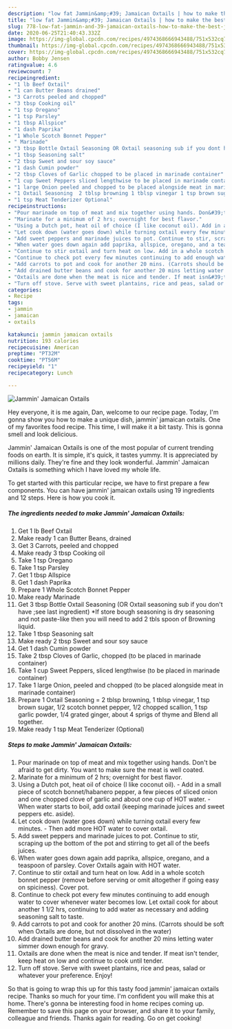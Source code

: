 ```yaml
---
description: "low fat Jammin&amp;#39; Jamaican Oxtails | how to make the best Jammin&amp;#39; Jamaican Oxtails"
title: "low fat Jammin&amp;#39; Jamaican Oxtails | how to make the best Jammin&amp;#39; Jamaican Oxtails"
slug: 778-low-fat-jammin-and-39-jamaican-oxtails-how-to-make-the-best-jammin-and-39-jamaican-oxtails
date: 2020-06-25T21:40:43.332Z
image: https://img-global.cpcdn.com/recipes/4974368666943488/751x532cq70/jammin-jamaican-oxtails-recipe-main-photo.jpg
thumbnail: https://img-global.cpcdn.com/recipes/4974368666943488/751x532cq70/jammin-jamaican-oxtails-recipe-main-photo.jpg
cover: https://img-global.cpcdn.com/recipes/4974368666943488/751x532cq70/jammin-jamaican-oxtails-recipe-main-photo.jpg
author: Bobby Jensen
ratingvalue: 4.6
reviewcount: 7
recipeingredient:
- "1 lb Beef Oxtail"
- "1 can Butter Beans drained"
- "3 Carrots peeled and chopped"
- "3 tbsp Cooking oil"
- "1 tsp Oregano"
- "1 tsp Parsley"
- "1 tbsp Allspice"
- "1 dash Paprika"
- "1 Whole Scotch Bonnet Pepper"
- " Marinade"
- "3 tbsp Bottle Oxtail Seasoning OR Oxtail seasoning sub if you dont have see last ingredient If store bough seasoning is dry seasoning and not pastelike then you will need to add 2 tbls spoon of Browning liquid"
- "1 tbsp Seasoning salt"
- "2 tbsp Sweet and sour soy sauce"
- "1 dash Cumin powder"
- "2 tbsp Cloves of Garlic chopped to be placed in marinade container"
- "1 cup Sweet Peppers sliced lengthwise to be placed in marinade container"
- "1 large Onion peeled and chopped to be placed alongside meat in marinade container"
- "1 Oxtail Seasoning  2 tblsp browning 1 tblsp vinegar 1 tsp brown sugar 12 scotch bonnet pepper 12 chopped scallion 1 tsp garlic powder 14 grated ginger about 4 sprigs of thyme and Blend all together"
- "1 tsp Meat Tenderizer Optional"
recipeinstructions:
- "Pour marinade on top of meat and mix together using hands. Don&#39;t be afraid to get dirty. You want to make sure the meat is well coated."
- "Marinate for a minimum of 2 hrs; overnight for best flavor."
- "Using a Dutch pot, heat oil of choice (I like coconut oil). Add in a small piece of scotch bonnet/habanero pepper, a few pieces of sliced onion and one chopped clove of garlic and about one cup of HOT water. When water starts to boil, add oxtail (keeping marinade juices and sweet peppers etc. aside)."
- "Let cook down (water goes down) while turning oxtail every few minutes. Then add more HOT water to cover oxtail."
- "Add sweet peppers and marinade juices to pot. Continue to stir, scraping up the bottom of the pot and stirring to get all of the beefs juices."
- "When water goes down again add paprika, allspice, oregano, and a teaspoon of parsley. Cover Oxtails again with HOT water."
- "Continue to stir oxtail and turn heat on low. Add in a whole scotch bonnet pepper (remove before serving or omit altogether if going easy on spiciness). Cover pot."
- "Continue to check pot every few minutes continuing to add enough water to cover whenever water becomes low. Let oxtail cook for about another 1 1/2 hrs, continuing to add water as necessary and adding seasoning salt to taste."
- "Add carrots to pot and cook for another 20 mins. (Carrots should be soft when Oxtails are done, but not dissolved in the water)"
- "Add drained butter beans and cook for another 20 mins letting water simmer down enough for gravy."
- "Oxtails are done when the meat is nice and tender. If meat isn&#39;t tender, keep heat on low and continue to cook until tender."
- "Turn off stove. Serve with sweet plantains, rice and peas, salad or whatever your preference. Enjoy!"
categories:
- Recipe
tags:
- jammin
- jamaican
- oxtails

katakunci: jammin jamaican oxtails 
nutrition: 193 calories
recipecuisine: American
preptime: "PT32M"
cooktime: "PT56M"
recipeyield: "1"
recipecategory: Lunch

---
```



![Jammin&#39; Jamaican Oxtails](https://img-global.cpcdn.com/recipes/4974368666943488/751x532cq70/jammin-jamaican-oxtails-recipe-main-photo.jpg)

Hey everyone, it is me again, Dan, welcome to our recipe page. Today, I'm gonna show you how to make a unique dish, jammin&#39; jamaican oxtails. One of my favorites food recipe. This time, I will make it a bit tasty. This is gonna smell and look delicious.

Jammin&#39; Jamaican Oxtails is one of the most popular of current trending foods on earth. It is simple, it's quick, it tastes yummy. It is appreciated by millions daily. They're fine and they look wonderful. Jammin&#39; Jamaican Oxtails is something which I have loved my whole life.




To get started with this particular recipe, we have to first prepare a few components. You can have jammin&#39; jamaican oxtails using 19 ingredients and 12 steps. Here is how you cook it.

<!--inarticleads1-->

##### The ingredients needed to make Jammin&#39; Jamaican Oxtails:

1. Get 1 lb Beef Oxtail
1. Make ready 1 can Butter Beans, drained
1. Get 3 Carrots, peeled and chopped
1. Make ready 3 tbsp Cooking oil
1. Take 1 tsp Oregano
1. Take 1 tsp Parsley
1. Get 1 tbsp Allspice
1. Get 1 dash Paprika
1. Prepare 1 Whole Scotch Bonnet Pepper
1. Make ready  Marinade
1. Get 3 tbsp Bottle Oxtail Seasoning (OR Oxtail seasoning sub if you don&#39;t have ;see last ingredient) *If store bough seasoning is dry seasoning and not paste-like then you will need to add 2 tbls spoon of Browning liquid.
1. Take 1 tbsp Seasoning salt
1. Make ready 2 tbsp Sweet and sour soy sauce
1. Get 1 dash Cumin powder
1. Take 2 tbsp Cloves of Garlic, chopped (to be placed in marinade container)
1. Take 1 cup Sweet Peppers, sliced lengthwise (to be placed in marinade container)
1. Take 1 large Onion, peeled and chopped (to be placed alongside meat in marinade container)
1. Prepare 1 Oxtail Seasoning = 2 tblsp browning, 1 tblsp vinegar, 1 tsp brown sugar, 1/2 scotch bonnet pepper, 1/2 chopped scallion, 1 tsp garlic powder, 1/4 grated ginger, about 4 sprigs of thyme and Blend all together.
1. Make ready 1 tsp Meat Tenderizer (Optional)




<!--inarticleads2-->

##### Steps to make Jammin&#39; Jamaican Oxtails:

1. Pour marinade on top of meat and mix together using hands. Don&#39;t be afraid to get dirty. You want to make sure the meat is well coated.
1. Marinate for a minimum of 2 hrs; overnight for best flavor.
1. Using a Dutch pot, heat oil of choice (I like coconut oil). - Add in a small piece of scotch bonnet/habanero pepper, a few pieces of sliced onion and one chopped clove of garlic and about one cup of HOT water. - When water starts to boil, add oxtail (keeping marinade juices and sweet peppers etc. aside).
1. Let cook down (water goes down) while turning oxtail every few minutes. - Then add more HOT water to cover oxtail.
1. Add sweet peppers and marinade juices to pot. Continue to stir, scraping up the bottom of the pot and stirring to get all of the beefs juices.
1. When water goes down again add paprika, allspice, oregano, and a teaspoon of parsley. Cover Oxtails again with HOT water.
1. Continue to stir oxtail and turn heat on low. Add in a whole scotch bonnet pepper (remove before serving or omit altogether if going easy on spiciness). Cover pot.
1. Continue to check pot every few minutes continuing to add enough water to cover whenever water becomes low. Let oxtail cook for about another 1 1/2 hrs, continuing to add water as necessary and adding seasoning salt to taste.
1. Add carrots to pot and cook for another 20 mins. (Carrots should be soft when Oxtails are done, but not dissolved in the water)
1. Add drained butter beans and cook for another 20 mins letting water simmer down enough for gravy.
1. Oxtails are done when the meat is nice and tender. If meat isn&#39;t tender, keep heat on low and continue to cook until tender.
1. Turn off stove. Serve with sweet plantains, rice and peas, salad or whatever your preference. Enjoy!




So that is going to wrap this up for this tasty food jammin&#39; jamaican oxtails recipe. Thanks so much for your time. I'm confident you will make this at home. There's gonna be interesting food in home recipes coming up. Remember to save this page on your browser, and share it to your family, colleague and friends. Thanks again for reading. Go on get cooking!
